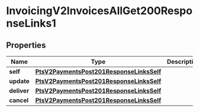
# InvoicingV2InvoicesAllGet200ResponseLinks1

## Properties
Name | Type | Description | Notes
------------ | ------------- | ------------- | -------------
**self** | [**PtsV2PaymentsPost201ResponseLinksSelf**](PtsV2PaymentsPost201ResponseLinksSelf.md) |  |  [optional]
**update** | [**PtsV2PaymentsPost201ResponseLinksSelf**](PtsV2PaymentsPost201ResponseLinksSelf.md) |  |  [optional]
**deliver** | [**PtsV2PaymentsPost201ResponseLinksSelf**](PtsV2PaymentsPost201ResponseLinksSelf.md) |  |  [optional]
**cancel** | [**PtsV2PaymentsPost201ResponseLinksSelf**](PtsV2PaymentsPost201ResponseLinksSelf.md) |  |  [optional]



